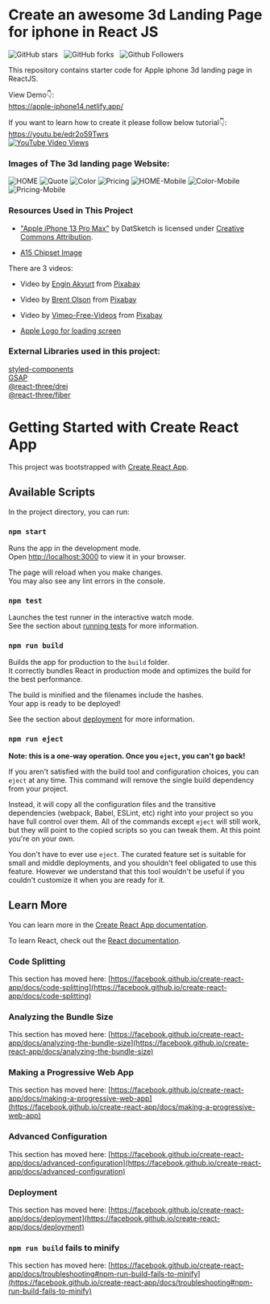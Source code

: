# Create an awesome 3d Landing Page for iphone in React JS

![GitHub stars](https://img.shields.io/github/stars/codebucks27/Apple-iphone-3d-landing-page-starter-Code?style=social&logo=ApacheSpark&label=Stars&maxAge=2592000)&nbsp;&nbsp;
![GitHub forks](https://img.shields.io/github/forks/codebucks27/Apple-iphone-3d-landing-page-starter-Code?style=social&logo=KashFlow)&nbsp;&nbsp;
![Github Followers](https://img.shields.io/github/followers/codebucks27.svg?style=social&label=Follow&maxAge=2592000)&nbsp;&nbsp;<br />

This repository contains starter code for Apple iphone 3d landing page in ReactJS. <br />

View Demo👇: <br />
https://apple-iphone14.netlify.app/ <br />

If you want to learn how to create it please follow below tutorial👇: <br />
https://youtu.be/edr2o59Twrs <br />
[![YouTube Video Views](https://img.shields.io/youtube/views/edr2o59Twrs?style=social)](https://youtu.be/edr2o59Twrs)<br />

### Images of The 3d landing page Website:

![HOME](https://github.com/codebucks27/Apple-iphone-3d-landing-page-starter-Code/blob/main/website-images/Hero-section-desktop.png)
![Quote](https://github.com/codebucks27/Apple-iphone-3d-landing-page-starter-Code/blob/main/website-images/Quote.png)
![Color](https://github.com/codebucks27/Apple-iphone-3d-landing-page-starter-Code/blob/main/website-images/Color-section.png)
![Pricing](https://github.com/codebucks27/Apple-iphone-3d-landing-page-starter-Code/blob/main/website-images/Pricing%20Section.png)
![HOME-Mobile](https://github.com/codebucks27/Apple-iphone-3d-landing-page-starter-Code/blob/main/website-images/Hero-section-mobile.png)
![Color-Mobile](https://github.com/codebucks27/Apple-iphone-3d-landing-page-starter-Code/blob/main/website-images/Color-section-mobile.png)
![Pricing-Mobile](https://github.com/codebucks27/Apple-iphone-3d-landing-page-starter-Code/blob/main/website-images/Pricing%20Section-mobile.png)

### Resources Used in This Project

- ["Apple iPhone 13 Pro Max"](https://skfb.ly/o7nDN) by DatSketch is licensed under [Creative Commons Attribution](http://creativecommons.org/licenses/by/4.0/). <br />

- [A15 Chipset Image](https://wccftech.com/a15-bionic-underclocked-cpu-new-gpu-configurations-and-more-details-not-shared/) <br/>

There are 3 videos:

- Video by <a href="https://pixabay.com/users/engin_akyurt-3656355/?utm_source=link-attribution&amp;utm_medium=referral&amp;utm_campaign=video&amp;utm_content=21536">Engin Akyurt</a> from <a href="https://pixabay.com//?utm_source=link-attribution&amp;utm_medium=referral&amp;utm_campaign=video&amp;utm_content=21536">Pixabay</a> <br />

- Video by <a href="https://pixabay.com/users/helix_games-17997136/?utm_source=link-attribution&amp;utm_medium=referral&amp;utm_campaign=video&amp;utm_content=49791">Brent Olson</a> from <a href="https://pixabay.com//?utm_source=link-attribution&amp;utm_medium=referral&amp;utm_campaign=video&amp;utm_content=49791">Pixabay</a> <br />

- Video by <a href="https://pixabay.com/users/vimeo-free-videos-1283884/?utm_source=link-attribution&amp;utm_medium=referral&amp;utm_campaign=video&amp;utm_content=699">Vimeo-Free-Videos</a> from <a href="https://pixabay.com//?utm_source=link-attribution&amp;utm_medium=referral&amp;utm_campaign=video&amp;utm_content=699">Pixabay</a> <br />

- [Apple Logo for loading screen](https://www.iconfinder.com/icons/104447/apple_logo_icon)

### External Libraries used in this project:

[styled-components](https://styled-components.com/docs/advanced) <br />
[GSAP](https://greensock.com/gsap/) <br />
[@react-three/drei](https://www.npmjs.com/package/@react-three/drei) <br />
[@react-three/fiber](https://www.npmjs.com/package/@react-three/fiber) <br />

# Getting Started with Create React App

This project was bootstrapped with [Create React App](https://github.com/facebook/create-react-app).

## Available Scripts

In the project directory, you can run:

### `npm start`

Runs the app in the development mode.\
Open [http://localhost:3000](http://localhost:3000) to view it in your browser.

The page will reload when you make changes.\
You may also see any lint errors in the console.

### `npm test`

Launches the test runner in the interactive watch mode.\
See the section about [running tests](https://facebook.github.io/create-react-app/docs/running-tests) for more information.

### `npm run build`

Builds the app for production to the `build` folder.\
It correctly bundles React in production mode and optimizes the build for the best performance.

The build is minified and the filenames include the hashes.\
Your app is ready to be deployed!

See the section about [deployment](https://facebook.github.io/create-react-app/docs/deployment) for more information.

### `npm run eject`

**Note: this is a one-way operation. Once you `eject`, you can't go back!**

If you aren't satisfied with the build tool and configuration choices, you can `eject` at any time. This command will remove the single build dependency from your project.

Instead, it will copy all the configuration files and the transitive dependencies (webpack, Babel, ESLint, etc) right into your project so you have full control over them. All of the commands except `eject` will still work, but they will point to the copied scripts so you can tweak them. At this point you're on your own.

You don't have to ever use `eject`. The curated feature set is suitable for small and middle deployments, and you shouldn't feel obligated to use this feature. However we understand that this tool wouldn't be useful if you couldn't customize it when you are ready for it.

## Learn More

You can learn more in the [Create React App documentation](https://facebook.github.io/create-react-app/docs/getting-started).

To learn React, check out the [React documentation](https://reactjs.org/).

### Code Splitting

This section has moved here: [https://facebook.github.io/create-react-app/docs/code-splitting](https://facebook.github.io/create-react-app/docs/code-splitting)

### Analyzing the Bundle Size

This section has moved here: [https://facebook.github.io/create-react-app/docs/analyzing-the-bundle-size](https://facebook.github.io/create-react-app/docs/analyzing-the-bundle-size)

### Making a Progressive Web App

This section has moved here: [https://facebook.github.io/create-react-app/docs/making-a-progressive-web-app](https://facebook.github.io/create-react-app/docs/making-a-progressive-web-app)

### Advanced Configuration

This section has moved here: [https://facebook.github.io/create-react-app/docs/advanced-configuration](https://facebook.github.io/create-react-app/docs/advanced-configuration)

### Deployment

This section has moved here: [https://facebook.github.io/create-react-app/docs/deployment](https://facebook.github.io/create-react-app/docs/deployment)

### `npm run build` fails to minify

This section has moved here: [https://facebook.github.io/create-react-app/docs/troubleshooting#npm-run-build-fails-to-minify](https://facebook.github.io/create-react-app/docs/troubleshooting#npm-run-build-fails-to-minify)
